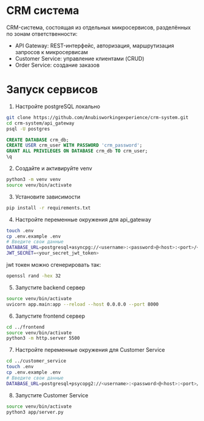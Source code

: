 # CRM система

CRM-система, состоящая из отдельных микросервисов, разделённых по зонам ответственности:
- API Gateway: REST-интерфейс, авторизация, маршрутизация запросов к микросервисам
- Customer Service: управление клиентами (CRUD)
- Order Service: создание заказов

# Запуск сервисов

1. Настройте postgreSQL локально
```bash
git clone https://github.com/Anubisworkingexperience/crm-system.git
cd crm-system/api_gateway
psql -U postgres
```

```sql
CREATE DATABASE crm_db;
CREATE USER crm_user WITH PASSWORD 'crm_password';
GRANT ALL PRIVILEGES ON DATABASE crm_db TO crm_user;
\q
```

2. Создайте и активируйте venv
```bash
python3 -m venv venv
source venv/bin/activate
```

3. Установите зависимости
```bash
pip install -r requirements.txt
```

4. Настройте переменные окружения для api_gateway
```bash
touch .env
cp .env.example .env
# Введите свои данные
DATABASE_URL=postgresql+asyncpg://<username>:<password>@<host>:<port>/<database_name>
JWT_SECRET=<your_secret_jwt_token>
```
jwt токен можно сгенерировать так:

```bash
openssl rand -hex 32
```

5. Запустите backend сервер
```bash
source venv/bin/activate
uvicorn app.main:app --reload --host 0.0.0.0 --port 8000
```
6. Запустите frontend сервер
```bash
cd ../frontend
source venv/bin/activate
python3 -m http.server 5500
```

7. Настройте переменные окружения для Customer Service
```bash
cd ../customer_service
touch .env
cp .env.example .env
# Введите свои данные
DATABASE_URL=postgresql+psycopg2://<username>:<password>@<host>:<port>/<database_name>
```

8. Запустите Customer Service
```bash
source venv/bin/activate
python3 app/server.py
```